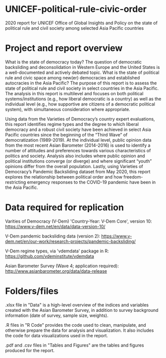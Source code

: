 # UNICEF-political-rule-civic-order

2020 report for UNICEF Office of Global Insights and Policy on the state of political rule and civil society among selected Asia Pacific countries

# Project and report overview

What is the state of democracy today? The question of democratic backsliding and deconsolidation in Western Europe and the United States is a well-documented and actively debated topic. What is the state of political rule and civic space among new(er) democracies and established autocracies in the Asia Pacific? The purpose of this report is to assess the state of political rule and civil society in select countries in the Asia Pacific. The analysis in this report is multilevel and focuses on both political systems/institutions (e.g., how liberal democratic is a country) as well as the individual level (e.g., how supportive are citizens of a democratic political system), with simultaneous consideration where appropriate. 

Using data from the Varieties of Democracy’s country expert evaluations, this report identifies regime types and the degree to which liberal democracy and a robust civil society have been achieved in select Asia Pacific countries since the beginning of the “Third Wave” of democratization (1989-2019). At the individual level, public opinion data from the most recent Asian Barometer (2014-2016) is used to identify a number of attitudes and preferences towards various characteristics of politics and society. Analysis also includes where public opinion and political institutions converge (or diverge) and where significant “youth” opinions differ from the overall population. Lastly, using Varieties of Democracy’s Pandemic Backsliding dataset from May 2020, this report explores the relationship between political order and how freedom-restricting emergency responses to the COVID-19 pandemic have been in the Asia Pacific.


# Data required for replication

Varities of Democracy (V-Dem) 'Country-Year: V-Dem Core', version 10: https://www.v-dem.net/en/data/data-version-10/

V-Dem pandemic backsliding data (version 2): https://www.v-dem.net/en/our-work/research-projects/pandemic-backsliding/

V-Dem regime types, via 'vdemdata' package in R: https://github.com/vdeminstitute/vdemdata

Asian Barometer Survey (Wave 4; application required): http://www.asianbarometer.org/data/data-release


# Folders/files

.xlsx file in "Data" is a high-level overview of the indices and variables created with the Asian Barometer Survey, in addition to survey background information (date of survey, sample size, weights).

.R files in "R Code" provides the code used to clean, manipulate, and otherwise prepare the data for analysis and visualization. It also includes the code for data visualizations used in the report.

.pdf and .csv files in "Tables and Figures" are the tables and figures produced for the report.

